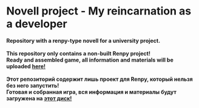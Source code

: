 # Novell project - My reincarnation as a developer
**Repository with a renpy-type novell for a university project.**<br><br>
**This repository only contains a non-built Renpy project!<br>
Ready and assembled game, all information and materials will be uploaded [here!](https://drive.google.com/drive/folders/1Km6d_29QDg0vvaynb9I11y4I3SRyMuAR?usp=sharing)**<br><br>
**Этот репозиторий содержит лишь проект для Renpy, который нельзя без него запустить!<br>
Готовая и собранная игра, вся информация и материалы будут загружена на [этот диск!](https://drive.google.com/drive/folders/1Km6d_29QDg0vvaynb9I11y4I3SRyMuAR?usp=sharing)**

